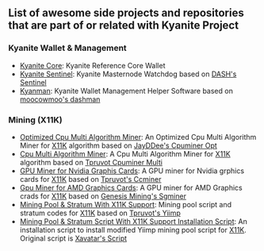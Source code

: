 ## List of awesome side projects and repositories that are part of or related with Kyanite Project

### Kyanite Wallet & Management
- [Kyanite Core](https://github.com/sapphire-pt/KYAN): Kyanite Reference Core Wallet
- [Kyanite Sentinel](https://github.com/bedri/kyan-sentinel): Kyanite Masternode Watchdog based on [DASH's Sentinel](https://github.com/dashpay/sentinel)
- [Kyanman](https://github.com/bedri/kyanman): Kyanite Wallet Management Helper Software based on [moocowmoo's dashman](https://github.com/moocowmoo/dashman)

### Mining (X11K)
- [Optimized Cpu Multi Algorithm Miner](https://github.com/sapphire-pt/cpuminer-opt): An Optimized Cpu Multi Algorithm Miner for [X11K](https://github.com/bedri/X11K-Algorithm) algorithm based on [JayDDee's Cpuminer Opt](https://github.com/JayDDee/cpuminer-opt)
- [Cpu Multi Algorithm Miner](https://github.com/bedri/cpuminer-multi): A Cpu Multi Algorithm Miner for [X11K](https://github.com/bedri/X11K-Algorithm) algorithm based on [Tpruvot Cpuminer Multi](https://github.com/tpruvot/cpuminer-multi)
- [GPU Miner for Nvidia Graphis Cards](https://github.com/bedri/tpruvot-ccminer): A GPU miner for Nvidia grphics cards for [X11K](https://github.com/bedri/X11K-Algorithm) based on [Tpruvot's Ccminer](https://github.com/tpruvot/ccminer)
- [Gpu Miner for AMD Graphics Cards](https://github.com/bedri/sgminer-gm): A GPU miner for AMD Graphics crads for [X11K](https://github.com/bedri/X11K-Algorithm) based on [Genesis Mining's Sgminer](https://github.com/nicehash/sgminer)
- [Mining Pool & Stratum With X11K Support](https://github.com/bedri/yiimp): Mining pool script and stratum codes for [X11K](https://github.com/bedri/X11K-Algorithm) based on [Tpruvot's Yiimp](https://github.com/bedri/yiimp)
- [Mining Pool & Stratum Script With X11K Support Installation Script](https://github.com/bedri/yiimp_install_scrypt): An installation script to install modified Yiimp mining pool script for [X11K](https://github.com/bedri/X11K-Algorithm). Original script is [Xavatar's Script](https://github.com/xavatar/yiimp_install_scrypt)